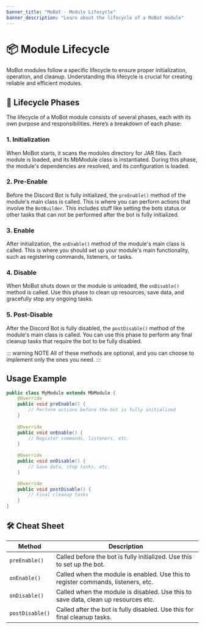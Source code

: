 ```yaml
---
banner_title: "MoBot - Module Lifecycle"
banner_description: "Learn about the lifecycle of a MoBot module"
---
```


# 📦 Module Lifecycle
MoBot modules follow a specific lifecycle to ensure proper initialization, operation, and cleanup. Understanding this lifecycle is crucial for creating reliable and efficient modules.

## 🔄 Lifecycle Phases
The lifecycle of a MoBot module consists of several phases, each with its own purpose and responsibilities. Here’s a breakdown of each phase:
### 1. Initialization 
When MoBot starts, it scans the modules directory for JAR files. Each module is loaded, and its MbModule class is instantiated. During this phase, the module's dependencies are resolved, and its configuration is loaded. 
### 2. Pre-Enable
Before the Discord Bot is fully initialized, the `preEnable()` method of the module's main class is called. This is where you can perform actions that involve the `BotBuilder`. This includes stuff like setting the bots status or other tasks that can not be performed after the bot is fully initialized.
### 3. Enable 
After initialization, the `onEnable()` method of the module's main class is called. This is where you should set up your module's main functionality, such as registering commands, listeners, or tasks.  
### 4. Disable 
When MoBot shuts down or the module is unloaded, the `onDisable()` method is called. Use this phase to clean up resources, save data, and gracefully stop any ongoing tasks.
### 5. Post-Disable
After the Discord Bot is fully disabled, the `postDisable()` method of the module's main class is called. You can use this phase to perform any final cleanup tasks that require the bot to be fully disabled.

::: warning NOTE 
All of these methods are optional, and you can choose to implement only the ones you need.
:::

## Usage Example
```java
public class MyModule extends MbModule {
    @Override
    public void preEnable() {
        // Perform actions before the bot is fully initialized
    }
    
    @Override
    public void onEnable() {
        // Register commands, listeners, etc.
    }
    
    @Override
    public void onDisable() {
        // Save data, stop tasks, etc.
    }

    @Override
    public void postDisable() {
        // Final cleanup tasks
    }
}
```

## 🛠️ Cheat Sheet
| Method          | Description                                                                        |
|-----------------|------------------------------------------------------------------------------------|
| `preEnable()`   | Called before the bot is fully initialized. Use this to set up the bot.            |
| `onEnable()`    | Called when the module is enabled. Use this to register commands, listeners, etc.  |
| `onDisable()`   | Called when the module is disabled. Use this to save data, clean up resources etc. |
| `postDisable()` | Called after the bot is fully disabled. Use this for final cleanup tasks.          |